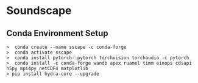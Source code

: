 Soundscape
===============================



Conda Environment Setup
---------------

    >  conda create --name sscape -c conda-forge 
    >  conda activate sscape  
    >  conda install pytorch::pytorch torchvision torchaudio -c pytorch 
    >  conda install -c conda-forge wandb apex ruamel timm einops cdsapi h5py mpi4py netCDF4 matplotlib
    > pip install hydra-core --upgrade